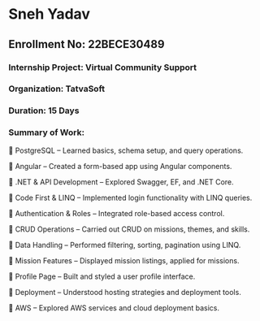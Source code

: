 # Sneh Yadav
## Enrollment No: 22BECE30489

### Internship Project: Virtual Community Support
### Organization: TatvaSoft
### Duration: 15 Days

### Summary of Work:

📌 PostgreSQL – Learned basics, schema setup, and query operations.

📌 Angular – Created a form-based app using Angular components.

📌 .NET & API Development – Explored Swagger, EF, and .NET Core.

📌 Code First & LINQ – Implemented login functionality with LINQ queries.

📌 Authentication & Roles – Integrated role-based access control.

📌 CRUD Operations – Carried out CRUD on missions, themes, and skills.

📌 Data Handling – Performed filtering, sorting, pagination using LINQ.

📌 Mission Features – Displayed mission listings, applied for missions.

📌 Profile Page – Built and styled a user profile interface.

📌 Deployment – Understood hosting strategies and deployment tools.

📌 AWS – Explored AWS services and cloud deployment basics.
